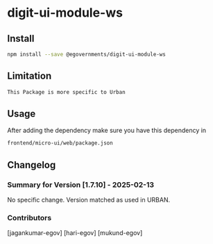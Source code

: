 # digit-ui-module-ws

## Install

```bash
npm install --save @egovernments/digit-ui-module-ws
```

## Limitation

```bash
This Package is more specific to Urban
```

## Usage

After adding the dependency make sure you have this dependency in

```bash
frontend/micro-ui/web/package.json
```

## Changelog

### Summary for Version [1.7.10] - 2025-02-13

No specific change. Version matched as used in URBAN.

### Contributors

[jagankumar-egov] [hari-egov] [mukund-egov]
